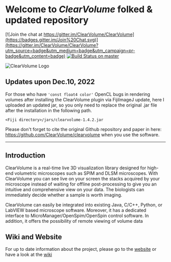 # Welcome to *ClearVolume* folked & updated repository #

[![Join the chat at https://gitter.im/ClearVolume/ClearVolume](https://badges.gitter.im/Join%20Chat.svg)](https://gitter.im/ClearVolume/ClearVolume?utm_source=badge&utm_medium=badge&utm_campaign=pr-badge&utm_content=badge) [![Build Status on master](https://travis-ci.org/ClearVolume/clearvolume.svg?branch=master)](https://travis-ci.org/ClearVolume/clearvolume)

![ClearVolume Logo](artwork/ClearVolumeLogo.png "Logo")

## Updates upon Dec.10, 2022
For those who have `'const float4 color'` OpenCL bugs in rendering volumes after installing the ClearVolume plugin via FijiImageJ update, here I uploaded an updated jar, so you only need to replace the original .jar file after the installation in the following path.

`<Fiji directory>/jars/clearvolume-1.4.2.jar`

Please don't forget to cite the original Github repository and paper in here: https://github.com/ClearVolume/clearvolume when you use the software.

-----------
## Introduction


ClearVolume is a real-time live 3D visualization library designed for high-end volumetric microscopes such as SPIM and DLSM microscopes. With ClearVolume you can see live on your screen the stacks acquired by your microscope instead of waiting for offline post-processing to give you an intuitive and comprehensive view on your data. The biologists can immediately decide whether a sample is worth imaging. 

ClearVolume can easily be integrated into existing Java, C/C++, Python, or LabVIEW based microscope software. Moreover, it has a dedicated interface to MicroManager/OpenSpim/OpenSpin control software. In addition, it offers the possibility of remote viewing of volume data


## Wiki and Website

For up to date information about the project,
please go to the [website](http://clearvolume.github.io) or have a look at the [wiki](http://github.com/clearvolume/clearvolume/wiki/Home)


